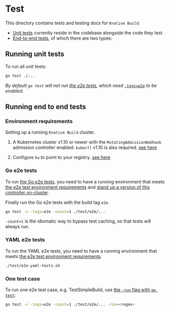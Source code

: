 # Test

This directory contains tests and testing docs for `Knative Build`:

- [Unit tests](#running-unit-tests) currently reside in the codebase alongside the code they test
- [End-to-end tests](#running-end-to-end-tests), of which there are two types:

## Running unit tests

To run all unit tests:

```bash
go test ./...
```

_By default `go test` will not run [the e2e tests](#running-end-to-end-tests), which need [`-tags=e2e`](#running-end-to-end-tests) to be enabled._

## Running end to end tests

### Environment requirements

Setting up a running `Knative Build` cluster.

1. A Kubernetes cluster v1.10 or newer with the `MutatingAdmissionWebhook` admission controller enabled. `kubectl` v1.10 is also required. [see here](https://github.com/knative/docs/blob/master/install/Knative-with-any-k8s.md)

1. Configure `ko` to point to your registry. [see here](https://github.com/knative/build/blob/master/DEVELOPMENT.md#one-time-setup)

### Go e2e tests

To run [the Go e2e tests](./e2e), you need to have a running environment that meets
[the e2e test environment requirements](#environment-requirements) and [stand up a version of this controller on-cluster](https://github.com/knative/build/blob/master/DEVELOPMENT.md#standing-it-up).

Finally run the Go e2e tests with the build tag `e2e`.

```bash
go test -v -tags=e2e -count=1 ./test/e2e/...
```

`-count=1` is the idiomatic way to bypass test caching, so that tests will always run.

### YAML e2e tests

To run the YAML e2e tests, you need to have a running environment that meets
[the e2e test environment requirements](#environment-requirements).

```bash
./test/e2e-yaml-tests.sh
```

### One test case

To run one e2e test case, e.g. TestSimpleBuild, use [the `-run` flag with `go test`](https://golang.org/cmd/go/#hdr-Testing_flags):

```bash
go test -v -tags=e2e -count=1 ./test/e2e/... -run=<regex>
```
